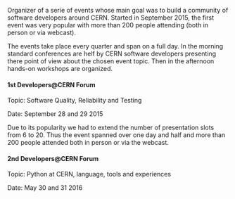 Organizer of a serie of events whose main goal was to build a community of software developers around CERN.
Started in September 2015, the first event was very popular with more than 200 people attending (both in person or via webcast).

The events take place every quarter and span on a full day.
In the morning standard conferences are helf by CERN software developers presenting there point of view about the chosen event topic.
Then in the afternoon hands-on workshops are organized.

#### 1st Developers@CERN Forum

Topic: Software Quality, Reliability and Testing

Date: September 28 and 29 2015

Due to its popularity we had to extend the number of presentation slots from 6 to 20.
Thus the event spanned over one day and half and more than 200 people attended both in person or via the webcast.


#### 2nd Developers@CERN Forum

Topic: Python at CERN, language, tools and experiences

Date: May 30 and 31 2016


